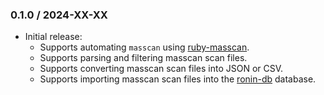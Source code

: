### 0.1.0 / 2024-XX-XX

* Initial release:
  * Supports automating `masscan` using [ruby-masscan].
  * Supports parsing and filtering masscan scan files.
  * Supports converting masscan scan files into JSON or CSV.
  * Supports importing masscan scan files into the [ronin-db] database.

[ruby-masscan]: https://github.com/postmodern/ruby-masscan#readme
[ronin-db]: https://github.com/ronin-rb/ronin-db#readme
